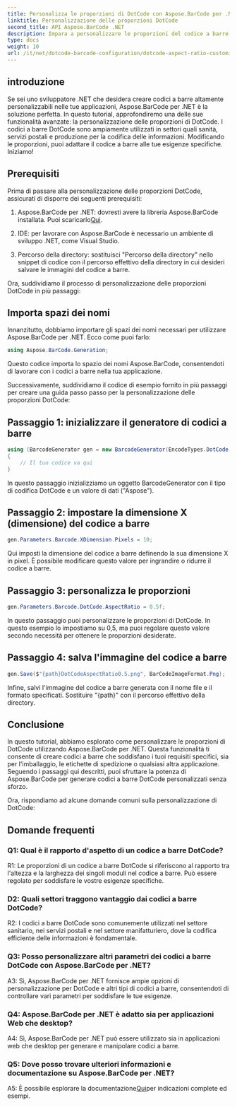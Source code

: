 ```yaml
---
title: Personalizza le proporzioni di DotCode con Aspose.BarCode per .NET
linktitle: Personalizzazione delle proporzioni DotCode
second_title: API Aspose.BarCode .NET
description: Impara a personalizzare le proporzioni del codice a barre DotCode utilizzando Aspose.BarCode per .NET. Crea facilmente codici a barre personalizzati per le tue applicazioni.
type: docs
weight: 10
url: /it/net/dotcode-barcode-configuration/dotcode-aspect-ratio-customization/
---
```

## introduzione

Se sei uno sviluppatore .NET che desidera creare codici a barre altamente personalizzabili nelle tue applicazioni, Aspose.BarCode per .NET è la soluzione perfetta. In questo tutorial, approfondiremo una delle sue funzionalità avanzate: la personalizzazione delle proporzioni di DotCode. I codici a barre DotCode sono ampiamente utilizzati in settori quali sanità, servizi postali e produzione per la codifica delle informazioni. Modificando le proporzioni, puoi adattare il codice a barre alle tue esigenze specifiche. Iniziamo!

## Prerequisiti

Prima di passare alla personalizzazione delle proporzioni DotCode, assicurati di disporre dei seguenti prerequisiti:

1.  Aspose.BarCode per .NET: dovresti avere la libreria Aspose.BarCode installata. Puoi scaricarlo[Qui](https://releases.aspose.com/barcode/net/).

2. IDE: per lavorare con Aspose.BarCode è necessario un ambiente di sviluppo .NET, come Visual Studio.

3. Percorso della directory: sostituisci "Percorso della directory" nello snippet di codice con il percorso effettivo della directory in cui desideri salvare le immagini del codice a barre.

Ora, suddividiamo il processo di personalizzazione delle proporzioni DotCode in più passaggi:

## Importa spazi dei nomi

Innanzitutto, dobbiamo importare gli spazi dei nomi necessari per utilizzare Aspose.BarCode per .NET. Ecco come puoi farlo:

```csharp
using Aspose.BarCode.Generation;
```

Questo codice importa lo spazio dei nomi Aspose.BarCode, consentendoti di lavorare con i codici a barre nella tua applicazione.

Successivamente, suddividiamo il codice di esempio fornito in più passaggi per creare una guida passo passo per la personalizzazione delle proporzioni DotCode:

## Passaggio 1: inizializzare il generatore di codici a barre

```csharp
using (BarcodeGenerator gen = new BarcodeGenerator(EncodeTypes.DotCode, "Aspose"))
{
    // Il tuo codice va qui
}
```

In questo passaggio inizializziamo un oggetto BarcodeGenerator con il tipo di codifica DotCode e un valore di dati ("Aspose").

## Passaggio 2: impostare la dimensione X (dimensione) del codice a barre

```csharp
gen.Parameters.Barcode.XDimension.Pixels = 10;
```

Qui imposti la dimensione del codice a barre definendo la sua dimensione X in pixel. È possibile modificare questo valore per ingrandire o ridurre il codice a barre.

## Passaggio 3: personalizza le proporzioni

```csharp
gen.Parameters.Barcode.DotCode.AspectRatio = 0.5f;
```

In questo passaggio puoi personalizzare le proporzioni di DotCode. In questo esempio lo impostiamo su 0,5, ma puoi regolare questo valore secondo necessità per ottenere le proporzioni desiderate.

## Passaggio 4: salva l'immagine del codice a barre

```csharp
gen.Save($"{path}DotCodeAspectRatio0.5.png", BarCodeImageFormat.Png);
```

Infine, salvi l'immagine del codice a barre generata con il nome file e il formato specificati. Sostituire "{path}" con il percorso effettivo della directory.

## Conclusione

In questo tutorial, abbiamo esplorato come personalizzare le proporzioni di DotCode utilizzando Aspose.BarCode per .NET. Questa funzionalità ti consente di creare codici a barre che soddisfano i tuoi requisiti specifici, sia per l'imballaggio, le etichette di spedizione o qualsiasi altra applicazione. Seguendo i passaggi qui descritti, puoi sfruttare la potenza di Aspose.BarCode per generare codici a barre DotCode personalizzati senza sforzo.

Ora, rispondiamo ad alcune domande comuni sulla personalizzazione di DotCode:

## Domande frequenti

### Q1: Qual è il rapporto d'aspetto di un codice a barre DotCode?

R1: Le proporzioni di un codice a barre DotCode si riferiscono al rapporto tra l'altezza e la larghezza dei singoli moduli nel codice a barre. Può essere regolato per soddisfare le vostre esigenze specifiche.

### D2: Quali settori traggono vantaggio dai codici a barre DotCode?

R2: I codici a barre DotCode sono comunemente utilizzati nel settore sanitario, nei servizi postali e nel settore manifatturiero, dove la codifica efficiente delle informazioni è fondamentale.

### Q3: Posso personalizzare altri parametri dei codici a barre DotCode con Aspose.BarCode per .NET?

A3: Sì, Aspose.BarCode per .NET fornisce ampie opzioni di personalizzazione per DotCode e altri tipi di codici a barre, consentendoti di controllare vari parametri per soddisfare le tue esigenze.

### Q4: Aspose.BarCode per .NET è adatto sia per applicazioni Web che desktop?

A4: Sì, Aspose.BarCode per .NET può essere utilizzato sia in applicazioni web che desktop per generare e manipolare codici a barre.

### Q5: Dove posso trovare ulteriori informazioni e documentazione su Aspose.BarCode per .NET?

 A5: È possibile esplorare la documentazione[Qui](https://reference.aspose.com/barcode/net/)per indicazioni complete ed esempi.